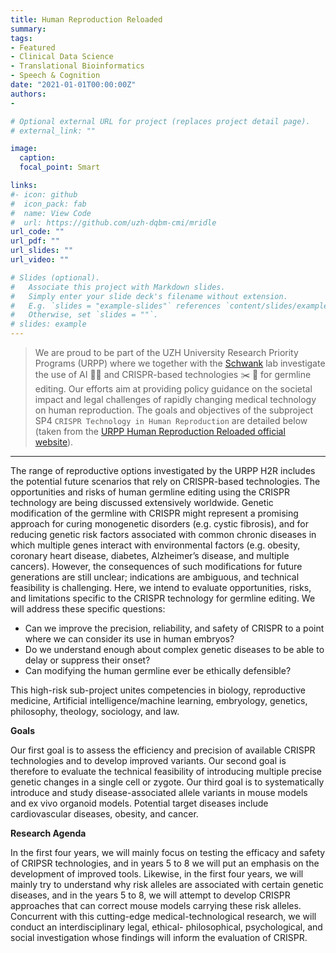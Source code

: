 ```yaml
---
title: Human Reproduction Reloaded
summary: 
tags:
- Featured
- Clinical Data Science
- Translational Bioinformatics
- Speech & Cognition
date: "2021-01-01T00:00:00Z"
authors:
- 

# Optional external URL for project (replaces project detail page).
# external_link: ""

image:
  caption: 
  focal_point: Smart

links:
#- icon: github
#  icon_pack: fab
#  name: View Code
#  url: https://github.com/uzh-dqbm-cmi/mridle
url_code: ""
url_pdf: ""
url_slides: ""
url_video: ""

# Slides (optional).
#   Associate this project with Markdown slides.
#   Simply enter your slide deck's filename without extension.
#   E.g. `slides = "example-slides"` references `content/slides/example-slides.md`.
#   Otherwise, set `slides = ""`.
# slides: example
---
```




> We are proud to be part of the UZH University Research Priority Programs (URPP) where we together with the [Schwank](https://schwanklab.org/) lab investigate the use of AI 🐱‍💻 and CRISPR-based technologies ✂️ 🧬 for germline editing. Our efforts aim at providing policy guidance on the societal impact and legal challenges of rapidly changing medical technology on human reproduction. The goals and objectives of the subproject SP4 `CRISPR Technology in Human Reproduction` are detailed below (taken from the [URPP Human Reproduction Reloaded official website](https://www.humanreproduction.uzh.ch/en/Research-Areas/CRISPR-Technology-in-Human-Reproduction.html)). 

- - -

The range of reproductive options investigated by the URPP H2R includes the potential future scenarios that rely on CRISPR-based technologies. The opportunities and risks of human germline editing using the CRISPR technology are being discussed extensively worldwide. Genetic modification of the germline with CRISPR might represent a promising approach for curing monogenetic disorders (e.g. cystic fibrosis), and for reducing genetic risk factors associated with common chronic diseases in which multiple genes interact with environmental factors (e.g. obesity, coronary heart disease, diabetes, Alzheimer’s disease, and multiple cancers). However, the consequences of such modifications for future generations are still unclear; indications are ambiguous, and technical feasibility is challenging. Here, we intend to evaluate opportunities, risks, and limitations specific to the CRISPR technology for germline editing. We will address these specific questions:

- Can we improve the precision, reliability, and safety of CRISPR to a point where we can consider its use in human embryos?
- Do we understand enough about complex genetic diseases to be able to delay or suppress their onset?
- Can modifying the human germline ever be ethically defensible?

This high-risk sub-project unites competencies in biology, reproductive medicine, Artificial intelligence/machine learning, embryology, genetics, philosophy, theology, sociology, and law.

**Goals**

Our first goal is to assess the efficiency and precision of available CRISPR technologies and to develop improved variants. 
Our second goal is therefore to evaluate the technical feasibility of introducing multiple precise genetic changes in a single cell or zygote. 
Our third goal is to systematically introduce and study disease-associated allele variants in mouse models and ex vivo organoid models. Potential target diseases include cardiovascular diseases, obesity, and cancer. 

**Research Agenda**

In the first four years, we will mainly focus on testing the efficacy and safety of CRIPSR technologies, and in years 5 to 8 we will put an emphasis on the development of improved tools. Likewise, in the first four years, we will mainly try to understand why risk alleles are associated with certain genetic diseases, and in the years 5 to 8, we will attempt to develop CRISPR approaches that can correct mouse models carrying these risk alleles. Concurrent with this cutting-edge medical-technological research, we will conduct an interdisciplinary legal, ethical-
philosophical, psychological, and social investigation whose findings will inform the evaluation of CRISPR. 
